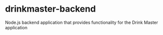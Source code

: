 # drinkmaster-backend

Node.js backend application that provides functionality for the Drink Master application
